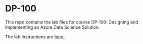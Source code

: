 # DP-100

This repo contains the lab files for course DP-100: Designing and Implementing an Azure Data Science Solution.

The lab instructions are [here](labdocs/README.md).
